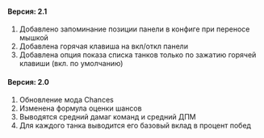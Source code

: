 ﻿#### Версия: 2.1
1. Добавлено запоминание позиции панели в конфиге при переносе мышкой
2. Добавлена горячая клавиша на вкл/откл панели
3. Добавлена опция показа списка танков только по зажатию горячей клавиши (вкл. по умолчанию)

#### Версия: 2.0
1. Обновление мода Chances
2. Изменена формула оценки шансов
3. Выводятся средний дамаг команд и средний ДПМ
4. Для каждого танка выводится его базовый вклад в процент побед